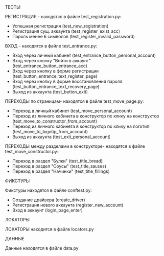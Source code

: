 ТЕСТЫ:

РЕГИСТРАЦИЯ - находятся в файле test_registration.py:
 - Успешная регистрация (test_new_registration)
 - Регистрация сущ. аккаунта (test_register_exist_acc)
 - Пароль менее 6 символов (test_register_invalid_password)

ВХОД - находятся в файле test_entrance.py:
- Вход через личный кабинет (test_entrance_button_personal_account)
- Вход через кнопку "Войти в аккаунт" (test_entrance_button_entrance_acc)
- Вход через кнопку в форме регистрации (test_button_entrance_text_register_page)
- Вход через кнопку в форме восстановления пароля (test_button_entrance_text_recovery_page)
- Выход из аккаунта (test_button_exit)

ПЕРЕХОДЫ по страницам- находятся в файле test_move_page.py:
- Переход в личный кабинет (test_move_personal_account)
- Переход из личного кабинета в конструктор по клику на конструктор (test_move_to_constructor_from_account)
- Переход из личного кабинета в конструктор по клику на логотип (test_move_to_logotip_from_account)
- Выход из аккаунта (test_exit_personal_account)

ПЕРЕХОДЫ  между разделами в конструкторе- находятся в файле test_move_constructor.py:
- Переход в раздел "Булки" (test_title_bread)
- Переход в раздел "Соусы" (test_title_sauses)
- Переход в раздел "Начинки" (test_title_fillings)

ФИКСТУРЫ

Фикстуры находятся в файле conftest.py:
- Создание драйвера (create_driver)
- Регистрация нового аккаунта (register_new_account)
- Вход в аккаунт (login_page_enter)


ЛОКАТОРЫ

ЛОКАТОРЫ находится в файле locators.py


ДАННЫЕ

Данные находятся в файле data.py